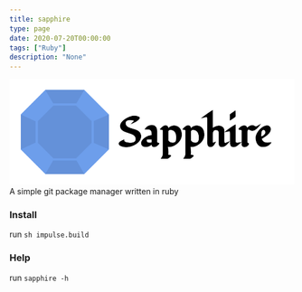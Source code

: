 ```yaml
---
title: sapphire
type: page
date: 2020-07-20T00:00:00
tags: ["Ruby"]
description: "None"
---
```


![alt text](https://raw.githubusercontent.com/jakeroggenbuck/sapphire/master/sapphire.png)
<br>A simple git package manager written in ruby

### Install

run `sh impulse.build`

### Help

run `sapphire -h`

